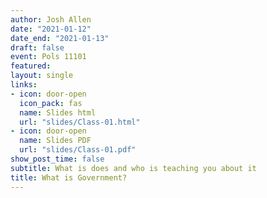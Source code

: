 ```yaml
---
author: Josh Allen
date: "2021-01-12"
date_end: "2021-01-13"
draft: false
event: Pols 11101
featured: 
layout: single
links:
- icon: door-open
  icon_pack: fas
  name: Slides html
  url: "slides/Class-01.html"
- icon: door-open
  name: Slides PDF
  url: "slides/Class-01.pdf"
show_post_time: false
subtitle: What is does and who is teaching you about it
title: What is Government?
---
```



